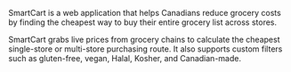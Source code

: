 SmartCart is a web application that helps Canadians reduce grocery costs by finding the cheapest way to buy their entire grocery list across stores.

SmartCart grabs live prices from grocery chains to calculate the cheapest single-store or multi-store purchasing route. It also supports custom filters such as gluten-free, vegan, Halal, Kosher, and Canadian-made.

